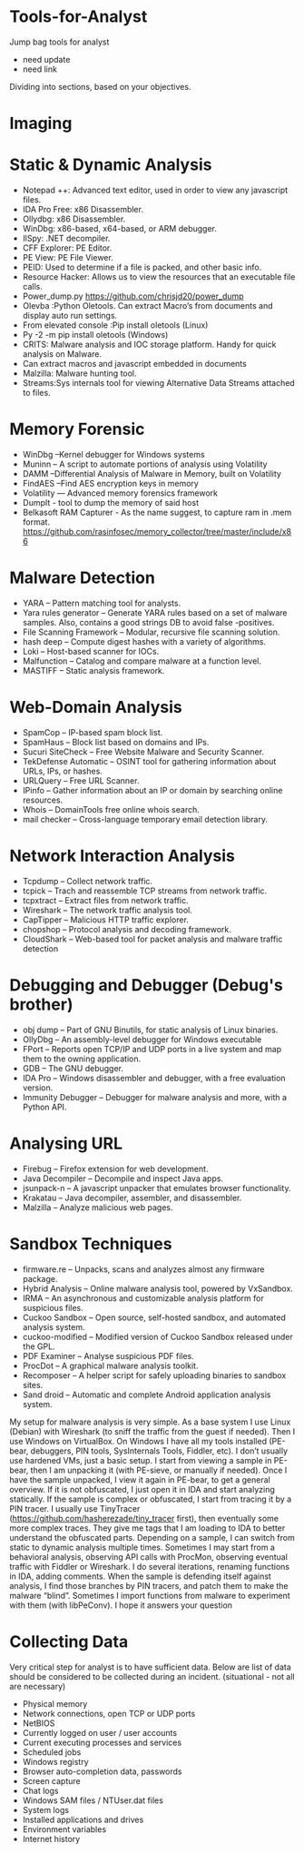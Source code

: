 # Tools-for-Analyst
Jump bag tools for analyst 
- need update
- need link


Dividing into sections, based on your objectives.


# Imaging


# Static & Dynamic Analysis
- Notepad ++: Advanced text editor, used in order to view any javascript files.
- IDA Pro Free: x86 Disassembler.
- Ollydbg: x86 Disassembler.
- WinDbg: x86-based, x64-based, or ARM debugger.
- IlSpy: .NET decompiler.
- CFF Explorer: PE Editor.
- PE View: PE File Viewer.
- PEID: Used to determine if a file is packed, and other basic info.
- Resource Hacker: Allows us to view the resources that an executable file calls.
- Power_dump.py https://github.com/chrisjd20/power_dump
- Olevba  :Python Oletools. Can extract Macro’s from documents and display auto run settings.
- From elevated console :Pip install oletools (Linux)
- Py -2 -m pip install oletools (Windows)
- CRITS: Malware analysis and IOC storage platform. Handy for quick analysis on Malware.
- Can extract macros and javascript embedded in documents
- Malzilla:  Malware hunting tool.
- Streams:Sys internals tool for viewing Alternative Data Streams attached to files.



# Memory Forensic
- WinDbg –Kernel debugger for Windows systems
- Muninn – A script to automate portions of analysis using Volatility
- DAMM –Differential Analysis of Malware in Memory, built on Volatility
- FindAES –Find AES encryption keys in memory
- Volatility — Advanced memory forensics framework
- DumpIt - tool to dump the memory of said host
- Belkasoft RAM Capturer - As the name suggest, to capture ram in .mem format. https://github.com/rasinfosec/memory_collector/tree/master/include/x86



# Malware Detection

- YARA – Pattern matching tool for analysts.
- Yara rules generator – Generate YARA rules based on a set of malware samples. Also, contains a good strings DB to avoid false -positives.
- File Scanning Framework – Modular, recursive file scanning solution.
- hash deep – Compute digest hashes with a variety of algorithms.
- Loki – Host-based scanner for IOCs.
- Malfunction – Catalog and compare malware at a function level.
- MASTIFF – Static analysis framework.


# Web-Domain Analysis

- SpamCop – IP-based spam block list.
- SpamHaus – Block list based on domains and IPs.
- Sucuri SiteCheck – Free Website Malware and Security Scanner.
- TekDefense Automatic – OSINT tool for gathering information about URLs, IPs, or hashes.
- URLQuery – Free URL Scanner.
- IPinfo – Gather information about an IP or domain by searching online resources.
- Whois – DomainTools free online whois search.
- mail checker – Cross-language temporary email detection library.


# Network Interaction Analysis

- Tcpdump – Collect network traffic.
- tcpick – Trach and reassemble TCP streams from network traffic.
- tcpxtract – Extract files from network traffic.
- Wireshark – The network traffic analysis tool.
- CapTipper – Malicious HTTP traffic explorer.
- chopshop – Protocol analysis and decoding framework.
- CloudShark – Web-based tool for packet analysis and malware traffic detection


# Debugging and Debugger (Debug's brother)

- obj dump – Part of GNU Binutils, for static analysis of Linux binaries.
- OllyDbg – An assembly-level debugger for Windows executable
- FPort – Reports open TCP/IP and UDP ports in a live system and map them to the owning application.
- GDB – The GNU debugger.
- IDA Pro – Windows disassembler and debugger, with a free evaluation version.
- Immunity Debugger – Debugger for malware analysis and more, with a Python API.

# Analysing URL

- Firebug – Firefox extension for web development.
- Java Decompiler – Decompile and inspect Java apps.
- jsunpack-n – A javascript unpacker that emulates browser functionality.
- Krakatau – Java decompiler, assembler, and disassembler.
- Malzilla – Analyze malicious web pages.

# Sandbox Techniques

- firmware.re – Unpacks, scans and analyzes almost any firmware package.
- Hybrid Analysis – Online malware analysis tool, powered by VxSandbox.
- IRMA – An asynchronous and customizable analysis platform for suspicious files.
- Cuckoo Sandbox – Open source, self-hosted sandbox, and automated analysis system.
- cuckoo-modified – Modified version of Cuckoo Sandbox released under the GPL.
- PDF Examiner – Analyse suspicious PDF files.
- ProcDot – A graphical malware analysis toolkit.
- Recomposer – A helper script for safely uploading binaries to sandbox sites.
- Sand droid – Automatic and complete Android application analysis system.

My setup for malware analysis is very simple. As a base system I use Linux (Debian) with Wireshark (to sniff the traffic from the guest if needed). Then I use Windows on VirtualBox. On Windows I have all my tools installed (PE-bear, debuggers, PIN tools, SysInternals Tools, Fiddler, etc). I don’t usually use hardened VMs, just a basic setup.
I start from viewing a sample in PE-bear, then I am unpacking it (with PE-sieve, or manually if needed). Once I have the sample unpacked, I view it again in PE-bear, to get a general overview. If it is not obfuscated, I just open it in IDA and start analyzing statically. If the sample is complex or obfuscated, I start from tracing it by a PIN tracer. I usually use TinyTracer (https://github.com/hasherezade/tiny_tracer first), then eventually some more complex traces. They give me tags that I am loading to IDA to better understand the obfuscated parts.
Depending on a sample, I can switch from static to dynamic analysis multiple times. Sometimes I may start from a behavioral analysis, observing API calls with ProcMon, observing eventual traffic with Fiddler or Wireshark.
I do several iterations, renaming functions in IDA, adding comments.
When the sample is defending itself against analysis, I find those branches by PIN tracers, and patch them to make the malware “blind”. Sometimes I import functions from malware to experiment with them (with libPeConv).
I hope it answers your question


# Collecting Data
Very critical step for analyst is to have sufficient data. Below are list of data should be considered to be collected during an incident. (situational - not all are necessary)

- Physical memory
- Network connections, open TCP or UDP ports
- NetBIOS
- Currently logged on user / user accounts
- Current executing processes and services
- Scheduled jobs
- Windows registry
- Browser auto-completion data, passwords
- Screen capture
- Chat logs
- Windows SAM files / NTUser.dat files
- System logs
- Installed applications and drives
- Environment variables
- Internet history

